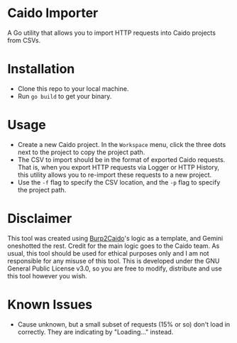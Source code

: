 # Caido Importer
A Go utility that allows you to import HTTP requests into Caido projects from CSVs.

# Installation
- Clone this repo to your local machine.
- Run `go build` to get your binary.

# Usage
- Create a new Caido project. In the `Workspace` menu, click the three dots next to the project to copy the project path.
- The CSV to import should be in the format of exported Caido requests. That is, when you export HTTP requests via Logger or HTTP History, this utility allows you to re-import these requests to a new project.
- Use the `-f` flag to specify the CSV location, and the `-p` flag to specify the project path.

# Disclaimer
This tool was created using [Burp2Caido](https://github.com/caido-community/burp2caido)'s logic as a template, and Gemini oneshotted the rest. Credit for the main logic goes to the Caido team. As usual, this tool should be used for ethical purposes only and I am not responsible for any misuse of this tool. This is developed under the GNU General Public License v3.0, so you are free to modify, distribute and use this tool however you wish.

# Known Issues
- Cause unknown, but a small subset of requests (15% or so) don't load in correctly. They are indicating by "Loading..." instead.
